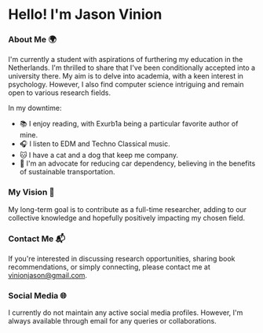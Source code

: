 # Hello! I'm Jason Vinion

### About Me 🌍

I'm currently a student with aspirations of furthering my education in the Netherlands. I'm thrilled to share that I've been conditionally accepted into a university there. My aim is to delve into academia, with a keen interest in psychology. However, I also find computer science intriguing and remain open to various research fields.

In my downtime:

- 📚 I enjoy reading, with Exurb1a being a particular favorite author of mine.
- 🎧 I listen to EDM and Techno Classical music.
- 🐱 I have a cat and a dog that keep me company.
- 🚗 I'm an advocate for reducing car dependency, believing in the benefits of sustainable transportation.

### My Vision 🌟

My long-term goal is to contribute as a full-time researcher, adding to our collective knowledge and hopefully positively impacting my chosen field.

### Contact Me 📬

If you're interested in discussing research opportunities, sharing book recommendations, or simply connecting, please contact me at [vinionjason@gmail.com](mailto:vinionjason@gmail.com).

### Social Media 🌐

I currently do not maintain any active social media profiles. However, I'm always available through email for any queries or collaborations.
